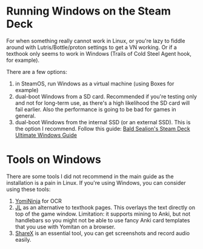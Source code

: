 # Running Windows on the Steam Deck
For when something really cannot work in Linux, or you're lazy to fiddle around with Lutris/Bottle/proton settings to get a VN working. Or if a texthook only seems to work in Windows (Trails of Cold Steel Agent hook, for example). 

There are a few options:
1. in SteamOS, run Windows as a virtual machine (using Boxes for example)
2. dual-boot Windows from a SD card. Recommended if you're testing only and not for long-term use, as there's a high likelihood the SD card will fail earlier.
Also the performance is going to be bad for games in general.
3. dual-boot Windows from the internal SSD (or an external SSD). This is the option I recommend. Follow this guide: [Bald Sealion's Steam Deck Ultimate Windows Guide](https://baldsealion.com/Steam-Deck-Ultimate-Windows-Guide/index.html)

# Tools on Windows
There are some tools I did not recommend in the main guide as the installation is a pain in Linux. If you're using Windows, you can consider using these tools:
1. [YomiNinja](https://github.com/matt-m-o/YomiNinja) for OCR
2. [JL](https://github.com/rampaa/JL) as an alternative to texthook pages. This overlays the text directly on top of the game window.
Limitation: it supports mining to Anki, but not handlebars so you might not be able to use fancy Anki card templates that you use with Yomitan on a browser.
3. [ShareX](https://getsharex.com/) is an essential tool, you can get screenshots and record audio easily.
